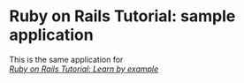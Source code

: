 # Ruby on Rails Tutorial: sample application

This is the same application for  
[*Ruby on Rails Tutorial: Learn by example*](http://railstutorial.org/)